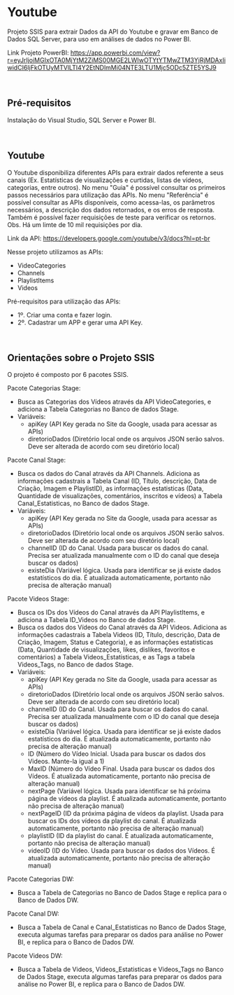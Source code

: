 # Youtube
Projeto SSIS para extrair Dados da API do Youtube e gravar em Banco de Dados SQL Server, para uso em análises de dados no Power BI.

Link Projeto PowerBI: https://app.powerbi.com/view?r=eyJrIjoiMGIxOTA0MjYtM2ZiMS00MGE2LWIwOTYtYTMwZTM3YjRjMDAxIiwidCI6IjFkOTUyMTVlLTI4Y2EtNDlmMi04NTE3LTU1Mjc5ODc5ZTE5YSJ9

<br />

## Pré-requisitos
Instalação do Visual Studio, SQL Server e Power BI.

<br />

## Youtube
O Youtube disponibiliza diferentes APIs para extrair dados referente a seus canais (Ex. Estatísticas de visualizações e curtidas, listas de vídeos, categorias, entre outros).
No menu "Guia" é possível consultar os primeiros passos necessários para utilização das APIs.
No menu "Referência" é possível consultar as APIs disponíveis, como acessa-las, os parâmetros necessários, a descrição dos dados retornados, e os erros de resposta. Também é possível fazer requisições de teste para verificar os retornos.
Obs. Há um limte de 10 mil requisições por dia.

Link da API: https://developers.google.com/youtube/v3/docs?hl=pt-br

Nesse projeto utilizamos as APIs:
- VideoCategories
- Channels
- PlaylistItems
- Videos

Pré-requisitos para utilização das APIs:
- 1º. Criar uma conta e fazer login.
- 2º. Cadastrar um APP e gerar uma API Key.

<br />

## Orientações sobre o Projeto SSIS
O projeto é composto por 6 pacotes SSIS.

Pacote Categorias Stage:
- Busca as Categorias dos Vídeos através da API VideoCategories, e adiciona a Tabela Categorias no Banco de dados Stage. 
- Variáveis: 
	- apiKey (API Key gerada no Site da Google, usada para acessar as APIs)
	- diretorioDados (Diretório local onde os arquivos JSON serão salvos. Deve ser alterada de acordo com seu diretório local)

Pacote Canal Stage:
- Busca os dados do Canal através da API Channels. Adiciona as informações cadastrais a Tabela Canal (ID, Título, descrição, Data de Criação, Imagem e PlaylistID), as informações estatisticas (Data, Quantidade de visualizações, comentários, inscritos e vídeos) a Tabela Canal_Estatisticas, no Banco de dados Stage. 
- Variáveis: 
	- apiKey (API Key gerada no Site da Google, usada para acessar as APIs)
	- diretorioDados (Diretório local onde os arquivos JSON serão salvos. Deve ser alterada de acordo com seu diretório local)
	- channelID (ID do Canal. Usada para buscar os dados do canal. Precisa ser atualizada manualmente com o ID do canal que deseja buscar os dados)
	- existeDia (Variável lógica. Usada para identificar se já existe dados estatísticos do dia. É atualizada automaticamente, portanto não precisa de alteração manual)

Pacote Videos Stage:
- Busca os IDs dos Vídeos do Canal através da API PlaylistItems, e adiciona a Tabela ID_Videos no Banco de dados Stage. 
- Busca os dados dos Vídeos do Canal através da API Videos. Adiciona as informações cadastrais a Tabela Videos (ID, Título, descrição, Data de Criação, Imagem, Status e Categoria), e as informações estatisticas (Data, Quantidade de visualizações, likes, dislikes, favoritos e comentários) a Tabela Videos_Estatisticas, e as Tags a tabela Videos_Tags, no Banco de dados Stage. 
- Variáveis: 
	- apiKey (API Key gerada no Site da Google, usada para acessar as APIs)
	- diretorioDados (Diretório local onde os arquivos JSON serão salvos. Deve ser alterada de acordo com seu diretório local)
	- channelID (ID do Canal. Usada para buscar os dados do canal. Precisa ser atualizada manualmente com o ID do canal que deseja buscar os dados)
	- existeDia (Variável lógica. Usada para identificar se já existe dados estatísticos do dia. É atualizada automaticamente, portanto não precisa de alteração manual)
	- ID (Número do Vídeo Inicial. Usada para buscar os dados dos Videos. Mante-la igual a 1)
	- MaxID (Número do Vídeo Final. Usada para buscar os dados dos Vídeos. É atualizada automaticamente, portanto não precisa de alteração manual)
	- nextPage (Variável lógica. Usada para identificar se há próxima página de vídeos da playlist. É atualizada automaticamente, portanto não precisa de alteração manual)
	- nextPageID (ID da próxima página de vídeos da playlist. Usada para buscar os IDs dos vídeos da playlist do canal. É atualizada automaticamente, portanto não precisa de alteração manual)
	- playlistID (ID da playlist do canal. É atualizada automaticamente, portanto não precisa de alteração manual)
	- videoID (ID do Vídeo. Usada para buscar os dados dos Vídeos. É atualizada automaticamente, portanto não precisa de alteração manual)


Pacote Categorias DW:
- Busca a Tabela de Categorias no Banco de Dados Stage e replica para o Banco de Dados DW.

Pacote Canal DW:
- Busca a Tabela de Canal e Canal_Estatisticas no Banco de Dados Stage, executa algumas tarefas para preparar os dados para análise no Power BI, e replica para o Banco de Dados DW.

Pacote Videos DW:
- Busca a Tabela de Videos, Videos_Estatisticas e Videos_Tags no Banco de Dados Stage, executa algumas tarefas para preparar os dados para análise no Power BI, e replica para o Banco de Dados DW.
